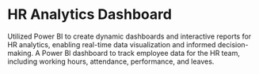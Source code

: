# HR Analytics Dashboard
Utilized Power BI to create dynamic dashboards and interactive reports for HR analytics, enabling real-time data visualization and informed decision-making. A Power Bl dashboard to track employee data for the HR team, including working hours, attendance, performance, and leaves.
